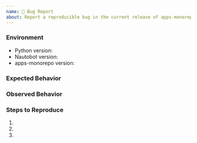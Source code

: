 ```yaml
---
name: 🐛 Bug Report
about: Report a reproducible bug in the current release of apps-monorepo
---
```


### Environment
* Python version:  <!-- Example: 3.11.4 -->
* Nautobot version:  <!-- Example: 2.0.0 -->
* apps-monorepo version:  <!-- Example: 1.0.0 -->

<!-- What did you expect to happen? -->
### Expected Behavior


<!-- What happened instead? -->
### Observed Behavior

<!--
    Describe in detail the exact steps that someone else can take to reproduce
    this bug using the current release.
-->
### Steps to Reproduce
1.
2.
3.
